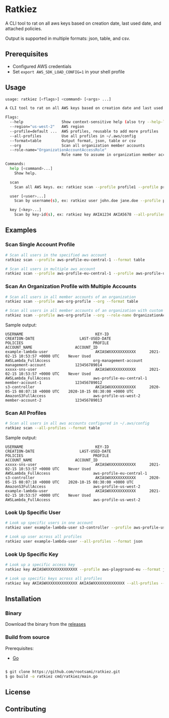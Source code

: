 # Ratkiez

A CLI tool to rat on all aws keys based on creation date, last used date, and attached policies.

Output is supported in multiple formats: json, table, and csv.

## Prerequisites

- Configured AWS credentials
- Set `export AWS_SDK_LOAD_CONFIG=1` in your shell profile

## Usage

```bash
usage: ratkiez [<flags>] <command> [<args> ...]

A CLI tool to rat on all AWS keys based on creation date and last used date

Flags:
  --help                 Show context-sensitive help (also try --help-long and --help-man).
  --region="us-west-2"   AWS region
  --profile=default ...  AWS profiles, reusable to add more profiles
  --all-profiles         Use all profiles in ~/.aws/config
  --format=table         Output format, json, table or csv
  --org                  Scan all organization member accounts
  --role-name="OrganizationAccountAccessRole"  
                         Role name to assume in organization member accounts

Commands:
  help [<command>...]
    Show help.

  scan
    Scan all AWS keys. ex: ratkiez scan --profile profile1 --profile profile2

  user [<user>...]
    Scan by username(s), ex: ratkiez user john.doe jane.doe --profile profile1

  key [<key>...]
    Scan by key-id(s), ex: ratkiez key AKIA1234 AKIA5678 --all-profiles
```

## Examples

### Scan Single Account Profile
```bash
# Scan all users in the specified aws account
ratkiez scan --profile aws-profile-eu-central-1 --format table

# Scan all users in multiple aws account
ratkiez scan --profile aws-profile-eu-central-1 --profile aws-profile-us-west-2 --format table

```

### Scan An Organization Profile with Multiple Accounts
```bash
# Scan all users in all member accounts of an organization
ratkiez scan --profile aws-org-profile --org --format table

# Scan all users in all member accounts of an organization with custom role name
ratkiez scan --profile aws-org-profile --org --role-name OrganizationAccountAccessRole --format table
```
Sample output:
```
USERNAME                                KEY-ID                  CREATION-DATE                    LAST-USED-DATE                 POLICIES                               PROFILE                    ACCOUNT_NAME                   ACCOUNT_ID
example-lambda-user                     AKIASWXXXXXXXXXXXX      2021-02-15 10:53:57 +0000 UTC    Never Used                     AWSLambda_FullAccess                   org-management-account     management-account             123456789014
xxxxx-sns-user                          AKIASWXXXXXXXXXXXX      2021-02-15 10:53:57 +0000 UTC    Never Used                     AWSLambda_FullAccess                   aws-profile-eu-central-1   member-account-1               123456789012
s3-controller                           AKIASWXXXXXXXXXXXX      2020-05-15 08:07:18 +0000 UTC    2020-10-15 08:30:00 +0000 UTC  AmazonS3FullAccess                     aws-profile-us-west-2      member-account-2               123456789013
```


### Scan All Profiles
```bash
# Scan all users in all aws accounts configured in ~/.aws/config
ratkiez scan --all-profiles --format table
```

Sample output:
```
USERNAME                                KEY-ID                  CREATION-DATE                    LAST-USED-DATE                 POLICIES                               PROFILE                    ACCOUNT_NAME                   ACCOUNT_ID
xxxxx-sns-user                          AKIASWXXXXXXXXXXXX      2021-02-15 10:53:57 +0000 UTC    Never Used                     AWSLambda_FullAccess                   aws-profile-eu-central-1
s3-controller                           AKIASWXXXXXXXXXXXX      2020-05-15 08:07:18 +0000 UTC    2020-10-15 08:30:00 +0000 UTC  AmazonS3FullAccess                     aws-profile-us-west-2
example-lambda-user                     AKIASWXXXXXXXXXXXX      2021-02-15 10:53:57 +0000 UTC    Never Used                     AWSLambda_FullAccess                   aws-profile-us-west-2
```

### Look Up Specific User
```bash
# Look up specific users in one account
ratkiez user example-lambda-user s3-controller --profile aws-profile-us-west-2 --format json

# Look up user across all profiles
ratkiez user example-lambda-user --all-profiles --format json
```

### Look Up Specific Key
```bash
# Look up a specific access key
ratkiez key AKIASWXXXXXXXXXXXXXX --profile aws-playground-eu --format json

# Look up specific keys across all profiles
ratkiez key AKIASWXXXXXXXXXXXXXX AKIASWXXXXXXXXXXXXXX --all-profiles --format json
```

## Installation

### Binary

Download the binary from the [releases](https://github.com/rootsami/ratkiez/releases)

### Build from source

Prerequisites:
- [Go](https://golang.org/doc/install)

```bash

$ git clone https://github.com/rootsami/ratkiez.git
$ go build -o ratkiez cmd/ratkiez/main.go

```

## License

## Contributing
